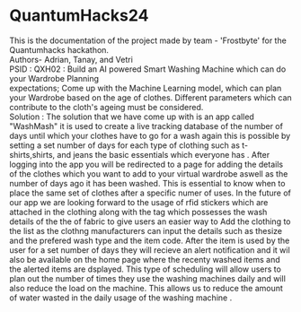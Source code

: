 # QuantumHacks24
This is the documentation of the project made by team - 'Frostbyte' for the Quantumhacks hackathon.
<br>
Authors- Adrian, Tanay, and Vetri 
<br>
PSID : QXH02 :   Build an AI powered Smart Washing Machine which can do your Wardrobe Planning <br>
expectations;
Come up with the Machine Learning model, which can plan your Wardrobe based on the age of clothes.
Different parameters which can contribute to the cloth's ageing must be considered.
<br> 
 Solution : 
 The solution that we have come up with is an app called "WashMash" it is used to create a live tracking database of the number of days until which your clothes have to go for a wash again 
 this is possible by setting a set number of days for each type of clothing such as t-shirts,shirts, and jeans the basic essentials which everyone has . 
 After logging into the app you will be redirected to a page for adding the details of the clothes which you want to add to your virtual wardrobe aswell as the number of days ago it has been washed. This is
 essential to know when to place the same set of clothes after a specific numer of uses. In the future of our app we are looking forward to the usage of rfid stickers which are attached in the clothing along 
 with the tag which possesses the wash details of the the of fabric to give users an easier way to Add the clothing to the list as the clothng manufacturers can input the details such as thesize and the prefered wash type and the item code.
 After the item is used by the user for a set number of days they will recieve an alert notification and it wil also be available on the home page where the recenty washed items and the alerted items are dsplayed. 
 This type of scheduling will allow users to plan out the number of times they use the washing machines daily and will also reduce the load on the machine. This allows us to reduce the amount of water wasted in the
 daily usage of the washing machine .
 
 
